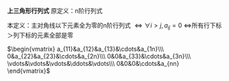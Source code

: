 **上三角形行列式**
原定义：n阶行列式

本定义：主对角线以下元素全为零的n阶行列式
$\Leftrightarrow\forall i>j, a_{ij}=0$
$\Leftrightarrow$所有行下标＞列下标的元素全部是零

$\begin{vmatrix}
a_{11}&a_{12}&a_{13}&\cdots&a_{1n}\\\ 
0&a_{22}&a_{23}&\cdots&a_{2n}\\\ 
0&0&a_{33}&\cdots&a_{3n}\\\ 
\vdots&\vdots&\vdots&\ddots&\vdots\\\ 
0&0&0&\cdots&a_{nn}
\end{vmatrix}$
